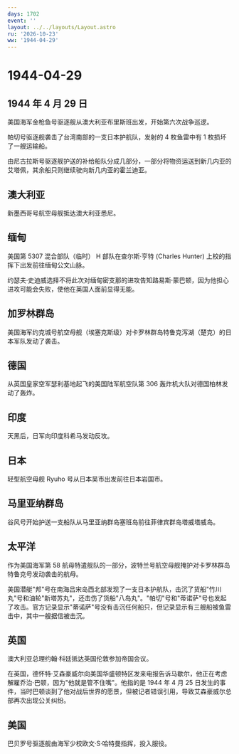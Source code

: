 ```yaml
---
days: 1702
event: ''
layout: ../../layouts/Layout.astro
ru: '2026-10-23'
ww: '1944-04-29'
---
```


# 1944-04-29

## 1944 年 4 月 29 日

美国海军金枪鱼号驱逐舰从澳大利亚布里斯班出发，开始第六次战争巡逻。

帕切号驱逐舰袭击了台湾南部的一支日本护航队，发射的 4 枚鱼雷中有 1
枚损坏了一艘运输船。

由尼古拉斯号驱逐舰护送的补给船队分成几部分，一部分将物资运送到新几内亚的艾塔佩，其余船只则继续驶向新几内亚的霍兰迪亚。

## 澳大利亚

新墨西哥号航空母舰抵达澳大利亚悉尼。

## 缅甸

美国第 5307 混合部队（临时） H 部队在查尔斯·亨特 (Charles Hunter)
上校的指挥下出发前往缅甸公文山脉。

约瑟夫·史迪威选择不将此次对缅甸密支那的进攻告知路易斯·蒙巴顿，因为他担心进攻可能会失败，使他在英国人面前显得无能。

## 加罗林群岛

美国海军约克城号航空母舰（埃塞克斯级）对卡罗林群岛特鲁克泻湖（楚克）的日本军队发动了袭击。

## 德国

从英国皇家空军瑟利基地起飞的美国陆军航空队第 306
轰炸机大队对德国柏林发动了轰炸。

## 印度

天黑后，日军向印度科希马发动反攻。

## 日本

轻型航空母舰 Ryuho 号从日本吴市出发前往日本岩国市。

## 马里亚纳群岛

谷风号开始护送一支船队从马里亚纳群岛塞班岛前往菲律宾群岛塔威塔威岛。

## 太平洋

作为美国海军第 58
航母特遣舰队的一部分，波特兰号航空母舰掩护对卡罗林群岛特鲁克号发动袭击的航母。

美国潜艇"邦"号在南海吕宋岛西北部发现了一支日本护航队，击沉了货船"竹川丸"号和油轮"新塔苏丸"，还击伤了货船"八岛丸"。"帕切"号和"蒂诺萨"号也发起了攻击。官方记录显示"蒂诺萨"号没有击沉任何船只，但记录显示有三艘船被鱼雷击中，其中一艘据信被击沉。

## 英国

澳大利亚总理约翰·科廷抵达英国伦敦参加帝国会议。

在英国，德怀特·艾森豪威尔向美国华盛顿特区发来电报告诉马歇尔，他正在考虑解雇乔治·巴顿，因为"他就是管不住嘴"。他指的是
1944 年 4 月 25
日发生的事件，当时巴顿谈到了他对战后世界的愿景，但被记者错误引用，导致艾森豪威尔总部再次出现公关纠纷。

## 美国

巴贝罗号驱逐舰由海军少校欧文·S·哈特曼指挥，投入服役。